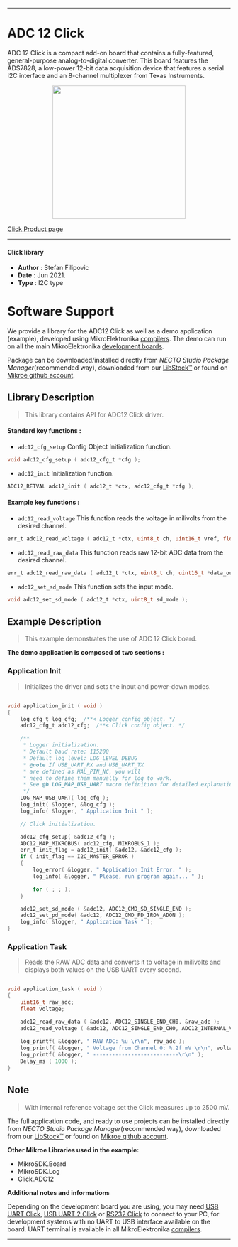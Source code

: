 
---
# ADC 12 Click

ADC 12 Click is a compact add-on board that contains a fully-featured, general-purpose analog-to-digital converter. This board features the ADS7828, a low-power 12-bit data acquisition device that features a serial I2C interface and an 8-channel multiplexer from Texas Instruments.

<p align="center">
  <img src="https://download.mikroe.com/images/click_for_ide/adc12_click.png" height=300px>
</p>

[Click Product page](https://www.mikroe.com/adc-12-click)

---


#### Click library

- **Author**        : Stefan Filipovic
- **Date**          : Jun 2021.
- **Type**          : I2C type


# Software Support

We provide a library for the ADC12 Click
as well as a demo application (example), developed using MikroElektronika
[compilers](https://www.mikroe.com/necto-studio).
The demo can run on all the main MikroElektronika [development boards](https://www.mikroe.com/development-boards).

Package can be downloaded/installed directly from *NECTO Studio Package Manager*(recommended way), downloaded from our [LibStock&trade;](https://libstock.mikroe.com) or found on [Mikroe github account](https://github.com/MikroElektronika/mikrosdk_click_v2/tree/master/clicks).

## Library Description

> This library contains API for ADC12 Click driver.

#### Standard key functions :

- `adc12_cfg_setup` Config Object Initialization function.
```c
void adc12_cfg_setup ( adc12_cfg_t *cfg );
```

- `adc12_init` Initialization function.
```c
ADC12_RETVAL adc12_init ( adc12_t *ctx, adc12_cfg_t *cfg );
```

#### Example key functions :

- `adc12_read_voltage` This function reads the voltage in milivolts from the desired channel.
```c
err_t adc12_read_voltage ( adc12_t *ctx, uint8_t ch, uint16_t vref, float *data_out );
```

- `adc12_read_raw_data` This function reads raw 12-bit ADC data from the desired channel. 
```c
err_t adc12_read_raw_data ( adc12_t *ctx, uint8_t ch, uint16_t *data_out );
```

- `adc12_set_sd_mode` This function sets the input mode.
```c
void adc12_set_sd_mode ( adc12_t *ctx, uint8_t sd_mode );
```

## Example Description

> This example demonstrates the use of ADC 12 Click board.

**The demo application is composed of two sections :**

### Application Init

> Initializes the driver and sets the input and power-down modes.

```c

void application_init ( void )
{
    log_cfg_t log_cfg;  /**< Logger config object. */
    adc12_cfg_t adc12_cfg;  /**< Click config object. */

    /** 
     * Logger initialization.
     * Default baud rate: 115200
     * Default log level: LOG_LEVEL_DEBUG
     * @note If USB_UART_RX and USB_UART_TX 
     * are defined as HAL_PIN_NC, you will 
     * need to define them manually for log to work. 
     * See @b LOG_MAP_USB_UART macro definition for detailed explanation.
     */
    LOG_MAP_USB_UART( log_cfg );
    log_init( &logger, &log_cfg );
    log_info( &logger, " Application Init " );

    // Click initialization.

    adc12_cfg_setup( &adc12_cfg );
    ADC12_MAP_MIKROBUS( adc12_cfg, MIKROBUS_1 );
    err_t init_flag = adc12_init( &adc12, &adc12_cfg );
    if ( init_flag == I2C_MASTER_ERROR ) 
    {
        log_error( &logger, " Application Init Error. " );
        log_info( &logger, " Please, run program again... " );

        for ( ; ; );
    }

    adc12_set_sd_mode ( &adc12, ADC12_CMD_SD_SINGLE_END );
    adc12_set_pd_mode( &adc12, ADC12_CMD_PD_IRON_ADON );
    log_info( &logger, " Application Task " );
}

```

### Application Task

> Reads the RAW ADC data and converts it to voltage in milivolts and displays
> both values on the USB UART every second.

```c

void application_task ( void )
{
    uint16_t raw_adc;
    float voltage;

    adc12_read_raw_data ( &adc12, ADC12_SINGLE_END_CH0, &raw_adc );
    adc12_read_voltage ( &adc12, ADC12_SINGLE_END_CH0, ADC12_INTERNAL_VREF, &voltage );
    
    log_printf( &logger, " RAW ADC: %u \r\n", raw_adc );
    log_printf( &logger, " Voltage from Channel 0: %.2f mV \r\n", voltage );
    log_printf( &logger, " ---------------------------\r\n" );
    Delay_ms ( 1000 );
}

```

## Note

> With internal reference voltage set the Click measures up to 2500 mV.

The full application code, and ready to use projects can be installed directly from *NECTO Studio Package Manager*(recommended way), downloaded from our [LibStock&trade;](https://libstock.mikroe.com) or found on [Mikroe github account](https://github.com/MikroElektronika/mikrosdk_click_v2/tree/master/clicks).

**Other Mikroe Libraries used in the example:**

- MikroSDK.Board
- MikroSDK.Log
- Click.ADC12

**Additional notes and informations**

Depending on the development board you are using, you may need
[USB UART Click](https://www.mikroe.com/usb-uart-click),
[USB UART 2 Click](https://www.mikroe.com/usb-uart-2-click) or
[RS232 Click](https://www.mikroe.com/rs232-click) to connect to your PC, for
development systems with no UART to USB interface available on the board. UART
terminal is available in all MikroElektronika
[compilers](https://shop.mikroe.com/compilers).

---
